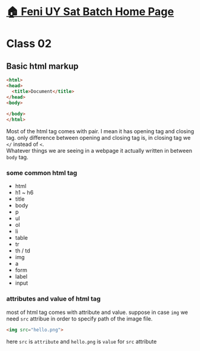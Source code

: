 # [:house: Feni UY Sat  Batch Home Page](http://poloey.github.io/usat)
# Class 02

## Basic html markup
~~~html
<html>
<head>
  <title>Document</title>
</head>
<body>
  
</body>
</html>
~~~
Most of the html tag comes with pair. I mean it has opening tag and closing tag. only difference between opening and closing tag is, in closing tag we `</` instead of `<`.    
Whatever things we are seeing in a webpage it actually written in between `body` tag.   
### some common html tag
* html
* h1 ~ h6
* title
* body
* p
* ul
* ol
* li
* table
* tr
* th / td
* img 
* a 
* form
* label
* input

### attributes and value of  html tag 
most of html tag comes with attribute and value. suppose in case `img` we need `src` attribue in order to specify path of the image file.
~~~html
<img src="hello.png">
~~~
here `src` is `attribute` and `hello.png` is `value` for `src` attribute







